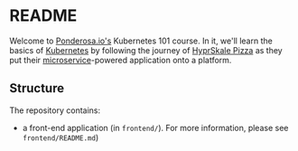# README

Welcome to [Ponderosa.io's](https://ponderosa.io) Kubernetes 101 course. In it, we'll learn the basics of [Kubernetes](https://kubernetes.io/) by following the journey of [HyprSkale Pizza](#todo) as they put their [microservice](https://microservices.io/)-powered application onto a platform. 

## Structure

The repository contains:
 
 * a front-end application (in `frontend/`). For more information, please see `frontend/README.md`) 